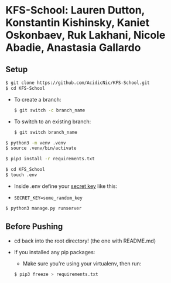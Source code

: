 # KFS-School: Lauren Dutton, Konstantin Kishinsky, Kaniet Oskonbaev, Ruk Lakhani, Nicole Abadie, Anastasia Gallardo


## Setup

``` bash
$ git clone https://github.com/AcidicNic/KFS-School.git
$ cd KFS-School
```

- To create a branch:

    ``` bash
    $ git switch -c branch_name
    ```

- To switch to an existing branch:

    ``` bash
    $ git switch branch_name
    ```

``` bash
$ python3 -m venv .venv
$ source .venv/bin/activate
```

``` bash
$ pip3 install -r requirements.txt
```

``` bash
$ cd KFS_School
$ touch .env
```
- Inside .env define your [secret key](https://miniwebtool.com/django-secret-key-generator/) like this:

- ```SECRET_KEY=some_random_key```

``` bash
$ python3 manage.py runserver
```

## Before Pushing

- cd back into the root directory! (the one with README.md)

- If you installed any pip packages:

    - Make sure you're using your virtualenv, then run:

    ``` bash
    $ pip3 freeze > requirements.txt
    ```
